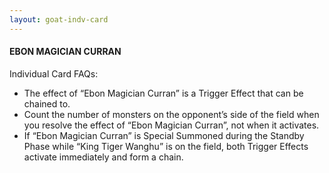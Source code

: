 ```yaml
---
layout: goat-indv-card
---
```


#### EBON MAGICIAN CURRAN

Individual Card FAQs:

*   The effect of “Ebon Magician Curran” is a Trigger Effect that can be chained to.
*   Count the number of monsters on the opponent’s side of the field when you resolve the effect of “Ebon Magician Curran”, not when it activates.
*   If “Ebon Magician Curran” is Special Summoned during the Standby Phase while “King Tiger Wanghu” is on the field, both Trigger Effects activate immediately and form a chain.